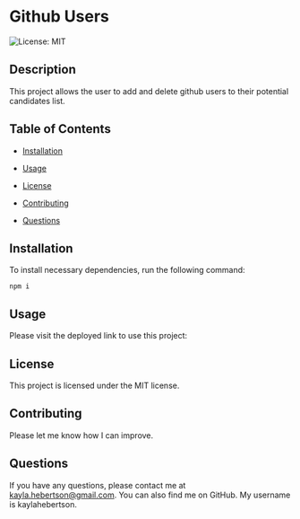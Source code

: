 # Github Users
![License: MIT](https://img.shields.io/badge/License-MIT-blue.svg)

## Description

This project allows the user to add and delete github users to their potential candidates list.

## Table of Contents

* [Installation](#installation)

* [Usage](#usage)

* [License](#license)


* [Contributing](#contributing)

* [Questions](#questions)

## Installation

To install necessary dependencies, run the following command:

```
npm i
```

## Usage

Please visit the deployed link to use this project: 

## License
This project is licensed under the MIT license.

## Contributing

Please let me know how I can improve.

## Questions

If you have any questions, please contact me at kayla.hebertson@gmail.com. You can also find me on GitHub. My username is kaylahebertson.
